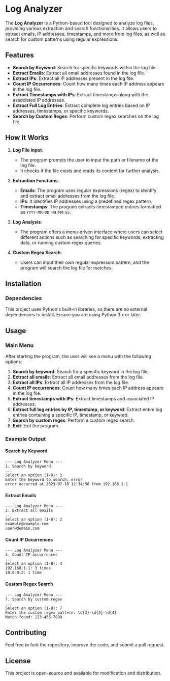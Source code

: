 # Log Analyzer

The **Log Analyzer** is a Python-based tool designed to analyze log files, providing various extraction and search functionalities. It allows users to extract emails, IP addresses, timestamps, and more from log files, as well as search for custom patterns using regular expressions.

## Features
- **Search by Keyword**: Search for specific keywords within the log file.
- **Extract Emails**: Extract all email addresses found in the log file.
- **Extract IPs**: Extract all IP addresses present in the log file.
- **Count IP Occurrences**: Count how many times each IP address appears in the log file.
- **Extract Timestamps with IPs**: Extract timestamps along with the associated IP addresses.
- **Extract Full Log Entries**: Extract complete log entries based on IP addresses, timestamps, or specific keywords.
- **Search by Custom Regex**: Perform custom regex searches on the log file.

## How It Works
1. **Log File Input**:
   - The program prompts the user to input the path or filename of the log file.
   - It checks if the file exists and reads its content for further analysis.

2. **Extraction Functions**:
   - **Emails**: The program uses regular expressions (regex) to identify and extract email addresses from the log file.
   - **IPs**: It identifies IP addresses using a predefined regex pattern.
   - **Timestamps**: The program extracts timestamped entries formatted as `YYYY-MM-DD HH:MM:SS`.
   
3. **Log Analysis**:
   - The program offers a menu-driven interface where users can select different actions such as searching for specific keywords, extracting data, or running custom regex queries.

4. **Custom Regex Search**:
   - Users can input their own regular expression pattern, and the program will search the log file for matches.

## Installation

### Dependencies
This project uses Python's built-in libraries, so there are no external dependencies to install. Ensure you are using Python 3.x or later.

## Usage

### Main Menu
After starting the program, the user will see a menu with the following options:
1. **Search by keyword**: Search for a specific keyword in the log file.
2. **Extract all emails**: Extract all email addresses from the log file.
3. **Extract all IPs**: Extract all IP addresses from the log file.
4. **Count IP occurrences**: Count how many times each IP address appears in the log file.
5. **Extract timestamps with IPs**: Extract timestamps and associated IP addresses.
6. **Extract full log entries by IP, timestamp, or keyword**: Extract entire log entries containing a specific IP, timestamp, or keyword.
7. **Search by custom regex**: Perform a custom regex search.
8. **Exit**: Exit the program.

### Example Output

#### Search by Keyword
```plaintext
--- Log Analyzer Menu ---
1. Search by keyword
...
Select an option (1-8): 1
Enter the keyword to search: error
error occurred at 2023-07-10 12:34:56 from 192.168.1.1
```

#### Extract Emails
```plaintext
--- Log Analyzer Menu ---
2. Extract all emails
...
Select an option (1-8): 2
example@example.com
user@domain.com
```

#### Count IP Occurrences
```plaintext
--- Log Analyzer Menu ---
4. Count IP occurrences
...
Select an option (1-8): 4
192.168.1.1: 3 times
10.0.0.2: 1 time
```

#### Custom Regex Search
```plaintext
--- Log Analyzer Menu ---
7. Search by custom regex
...
Select an option (1-8): 7
Enter the custom regex pattern: \d{3}-\d{3}-\d{4}
Match found: 123-456-7890
```

## Contributing
Feel free to fork the repository, improve the code, and submit a pull request.

## License
This project is open-source and available for modification and distribution.
